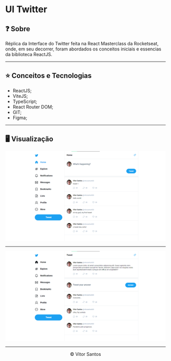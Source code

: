 # UI Twitter

## ❓ Sobre

Réplica da Interface do Twitter feita na React Masterclass da Rocketseat, onde, em seu decorrer, foram abordados os conceitos iniciais e essencias da biblioteca ReactJS.

---

## ⭐ Conceitos e Tecnologias

- ReactJS;
- ViteJS;
- TypeScript;
- React Router DOM;
- GIT;
- Figma;

---

## 🖥 Visualização

<img src="./.github/timeline.png" />

---

<img src="./.github/tweet.png" />

---

<imagem-visualizacaoN>

<div align="center">
    <p> &copy; Vitor Santos
</div>
